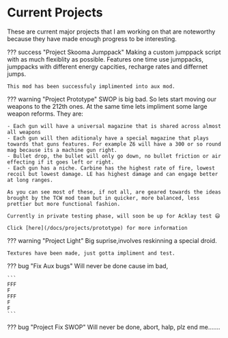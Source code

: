 # Current Projects

These are current major projects that I am working on that are noteworthy because they have made enough progress to be interesting. 

??? success "Project Skooma Jumppack"
    Making a custom jumppack script with as much flexiblity as possible.
    Features one time use jumppacks, jumppacks with different energy capcities,
    recharge rates and differnet jumps. 
    
    This mod has been successfuly implimented into aux mod.

??? warning "Project Prototype"
    SWOP is big bad. So lets start moving our weapons to the 212th ones. At the
    same time lets impliment some large weapon reforms. They are:

    - Each gun will have a universal magazine that is shared across almost all weapons
    - Each gun will then aditionaly have a special magazine that plays towards that guns features. For example Z6 will have a 300 or so round mag because its a machine gun right.
    - Bullet drop, the bullet will only go down, no bullet friction or air effecting if it goes left or right.
    - Each gun has a niche. Carbine has the highest rate of fire, lowest recoil but lowest damage. LE has highest damage and can engage better at long ranges.

    As you can see most of these, if not all, are geared towards the ideas brought by the TCW mod team but in quicker, more balanced, less prettier but more functional fashion.

    Currently in private testing phase, will soon be up for Acklay test 😃

    Click [here](/docs/projects/prototype) for more information

??? warning "Project Light"
    Big suprise,involves reskinning a special droid.

    Textures have been made, just gotta impliment and test.

??? bug "Fix Aux bugs"
    Will never be done cause im bad, 

    ```
    FFF
    F
    FFF
    F
    F
    ```

??? bug "Project Fix SWOP"
    Will never be done, abort, halp, plz end me.......
    
